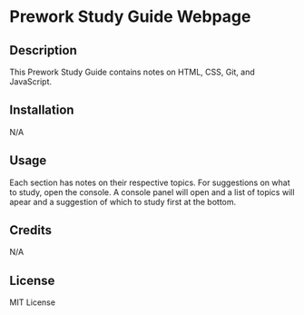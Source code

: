 # Prework Study Guide Webpage

## Description

This Prework Study Guide contains notes on HTML, CSS, Git, and JavaScript.

## Installation

N/A

## Usage

Each section has notes on their respective topics. For suggestions on what to study, open the console. A console panel will open and a list of topics will apear and a suggestion of which to study first at the bottom.

## Credits

N/A

## License

MIT License